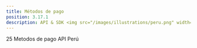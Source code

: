 ```yaml
---
title: Métodos de pago
position: 3.17.1
description: API & SDK <img src="/images/illustrations/peru.png" width="50">
---
```


25 Metodos de pago API Perú
